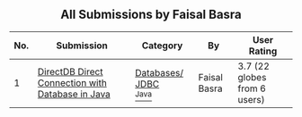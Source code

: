 ﻿<div align="center">

## All Submissions by Faisal Basra

</div>

No.  | Submission | Category | By   | User Rating
---- | ---------- | -------- | ---- | -----------
1 | [DirectDB Direct Connection with Database in Java<br />](https://github.com/Planet-Source-Code/faisal-basra-directdb-direct-connection-with-database-in-java__2-5482) | [Databases/ JDBC<br /><sup>Java</sup>](../ByCategory/databases-jdbc__2-61.md) | Faisal Basra | 3.7 (22 globes from 6 users)
